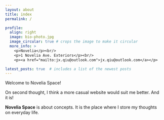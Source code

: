 ```yaml
---
layout: about
title: index
permalink: /

profile:
  align: right
  image: bio-photo.jpg
  image_circular: true # crops the image to make it circular
  more_info: >
    <p>Novelia</p><br/>
    <p>1 Novelia Ave. Exteriors</p><br/>
    <p><a href="mailto:jx.qiu@outlook.com">jx.qiu@outlook.com</a></p>

latest_posts: true  # includes a list of the newest posts
---
```


Welcome to Novelia Space!

On second thought, I think a more casual website would suit me better. And it is!

**Novelia Space** is about concepts. It is the place where I store my thoughts on everyday life. 
